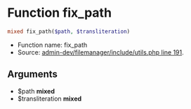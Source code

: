 Function fix_path
===========================





```php
mixed fix_path($path, $transliteration)
```

* Function name: fix_path
* Source: [admin-dev/filemanager/include/utils.php line 191](https://github.com/PrestaShop/PrestaShop/blob/1.6.0.14/admin-dev/filemanager/include/utils.php#L191).

Arguments
---------

* $path **mixed**
* $transliteration **mixed**

